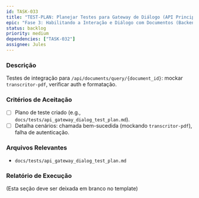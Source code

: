 ```yaml
---
id: TASK-033
title: "TEST-PLAN: Planejar Testes para Gateway de Diálogo (API Principal)"
epic: "Fase 3: Habilitando a Interação e Diálogo com Documentos (Backend do Transcritor-PDF)"
status: backlog
priority: medium
dependencies: ["TASK-032"]
assignee: Jules
---
```


### Descrição

Testes de integração para `/api/documents/query/{document_id}`: mockar `transcritor-pdf`, verificar auth e formatação.

### Critérios de Aceitação

- [ ] Plano de teste criado (e.g., `docs/tests/api_gateway_dialog_test_plan.md`).
- [ ] Detalha cenários: chamada bem-sucedida (mockando `transcritor-pdf`), falha de autenticação.

### Arquivos Relevantes

* `docs/tests/api_gateway_dialog_test_plan.md`

### Relatório de Execução

(Esta seção deve ser deixada em branco no template)
